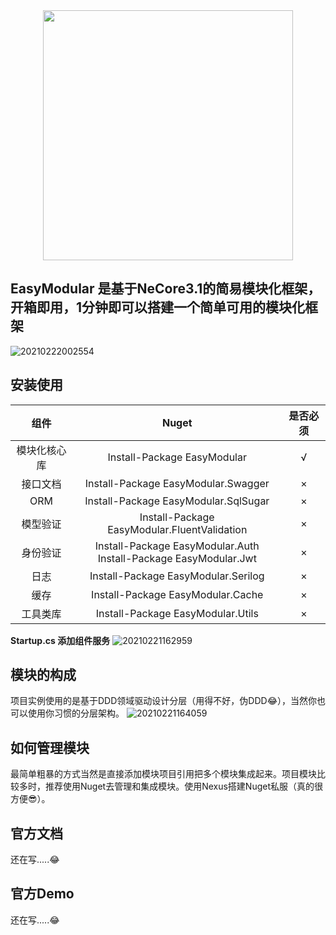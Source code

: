 
<div align=center>
	<img src="https://cdn.jsdelivr.net/gh/doordie1991/PicBed@main/picture/20210222012759.png" width="400" />
</div>


## EasyModular 是基于NeCore3.1的简易模块化框架，开箱即用，1分钟即可以搭建一个简单可用的模块化框架

![20210222002554](https://cdn.jsdelivr.net/gh/doordie1991/PicBed@main/picture/20210222002554.png)

## 安装使用
| 组件 | Nuget | 是否必须 |
| :----:| :----: | :----: |
| 模块化核心库 | Install-Package EasyModular | √ |
| 接口文档 | Install-Package EasyModular.Swagger | × |
| ORM | Install-Package EasyModular.SqlSugar | × |
| 模型验证 | Install-Package EasyModular.FluentValidation | × |
| 身份验证 | Install-Package EasyModular.Auth<br> Install-Package EasyModular.Jwt| × |
| 日志 | Install-Package EasyModular.Serilog | × |
| 缓存 | Install-Package EasyModular.Cache | × |
| 工具类库 | Install-Package EasyModular.Utils | × |


**Startup.cs 添加组件服务**
![20210221162959](https://cdn.jsdelivr.net/gh/doordie1991/PicBed@main/picture/20210221162959.png)

## 模块的构成
项目实例使用的是基于DDD领域驱动设计分层（用得不好，伪DDD:joy:），当然你也可以使用你习惯的分层架构。
![20210221164059](https://cdn.jsdelivr.net/gh/doordie1991/PicBed@main/picture/20210221164059.png)

## 如何管理模块
最简单粗暴的方式当然是直接添加模块项目引用把多个模块集成起来。项目模块比较多时，推荐使用Nuget去管理和集成模块。使用Nexus搭建Nuget私服（真的很方便:sunglasses:）。

## 官方文档
还在写.....:joy:

## 官方Demo
还在写.....:joy:
